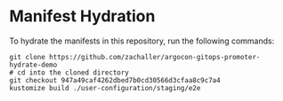 # Manifest Hydration

To hydrate the manifests in this repository, run the following commands:

```shell
git clone https://github.com/zachaller/argocon-gitops-promoter-hydrate-demo
# cd into the cloned directory
git checkout 947a49caf4262dbed7b0cd30566d3cfaa8c9c7a4
kustomize build ./user-configuration/staging/e2e
```
